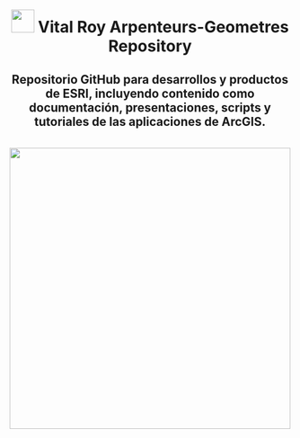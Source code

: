 <div id="title" align="center">   <h1><img src="https://arpenteurs.ca/wp-content/uploads/2019/03/Logo-VR-A-G_sm.png" width="41"/> Vital Roy Arpenteurs-Geometres Repository </h1></div>

<div id="header" align="center">
  <h2>Repositorio GitHub para desarrollos y productos de ESRI, incluyendo contenido como documentación, presentaciones, scripts y tutoriales de las aplicaciones de ArcGIS.</h2><br>
    <img src="https://www.esri.com/content/dam/esrisites/en-us/digital-twin/assets/digital-twin-banner-foreground.png" width="500"/><br>
</div>
